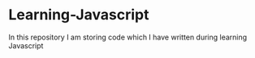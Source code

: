 # Learning-Javascript

In this repository I am storing code which I have written during learning Javascript
